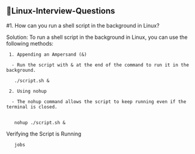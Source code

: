 ## 🚀Linux-Interview-Questions

#1. How can you run a shell script in the background in Linux?

Solution:
     To run a shell script in the background in Linux, you can use the following methods:

     1. Appending an Ampersand (&)
        
      - Run the script with & at the end of the command to run it in the background.

       ./script.sh &
        
     2. Using nohup
        
      - The nohup command allows the script to keep running even if the terminal is closed.


       nohup ./script.sh &

 Verifying the Script is Running
        
       jobs

